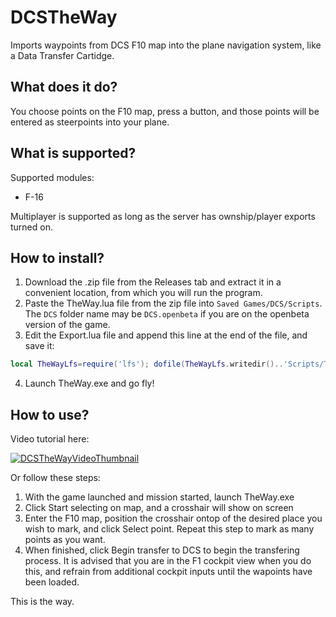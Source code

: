 # DCSTheWay
Imports waypoints from DCS F10 map into the plane navigation system, like a Data Transfer Cartidge.

## What does it do?
You choose points on the F10 map, press a button, and those points will be entered as steerpoints into your plane.  

## What is supported?
Supported modules:
* F-16 
 
Multiplayer is supported as long as the server has ownship/player exports turned on.

## How to install?
1. Download the .zip file from the Releases tab and extract it in a convenient location, from which you will run the program. 
2. Paste the TheWay.lua file from the zip file into `Saved Games/DCS/Scripts`. The `DCS` folder name may be `DCS.openbeta` if you are on the openbeta version of the game.
3. Edit the Export.lua file and append this line at the end of the file, and save it:
  ```lua
  local TheWayLfs=require('lfs'); dofile(TheWayLfs.writedir()..'Scripts/TheWay.lua')
  ```
4. Launch TheWay.exe and go fly!

## How to use? 
Video tutorial here:

[![DCSTheWayVideoThumbnail](http://img.youtube.com/vi/0PHWXWClENQ/0.jpg)](http://www.youtube.com/watch?v=0PHWXWClENQ)

Or follow these steps:
1. With the game launched and mission started, launch TheWay.exe
2. Click Start selecting on map, and a crosshair will show on screen
3. Enter the F10 map, position the crosshair ontop of the desired place you wish to mark, and click Select point.
Repeat this step to mark as many points as you want.
4. When finished, click Begin transfer to DCS to begin the transfering process.
It is advised that you are in the F1 cockpit view when you do this, and refrain from additional cockpit inputs until the wapoints have been loaded.

This is the way.
